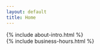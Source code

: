 ```yaml
---
layout: default
title: Home
---
```


<!-- About Section -->
<section id="about" class="text-center max-w-3xl mx-auto px-4">
  {% include about-intro.html %}
</section>

<!-- Business Hours -->
<section class="text-center max-w-3xl mx-auto px-4 mt-12">
  {% include business-hours.html %}
</section>

<!-- Optional: Live Open/Closed Status -->
<script>
  const now = new Date();
  const day = now.getDay(); // 0 = Sunday
  const table = document.getElementById("hours-table");
  const rows = table.querySelectorAll("tr");

  rows.forEach(row => {
    const rowDay = parseInt(row.getAttribute("data-day"));
    if (rowDay === day) {
      const hoursText = row.cells[1].textContent.trim();
      let open = false;
      if (hoursText.toLowerCase() !== "closed") {
        const times = hoursText.split(",");
        const currentMinutes = now.getHours()*60 + now.getMinutes();
        times.forEach(range => {
          const [start,end] = range.split("–").map(t=>{
            const [h,m] = t.trim().split(":");
            return parseInt(h)*60 + parseInt(m);
          });
          if(currentMinutes >= start && currentMinutes <= end) open = true;
        });
      }
      row.classList.add(open ? "bg-green-600" : "bg-red-600");
      row.cells[1].textContent += open ? " – Open Now" : " – Closed Now";
    }
  });
</script>